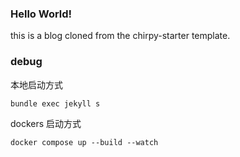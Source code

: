 ### Hello World!

this is a blog cloned from the chirpy-starter template.

### debug

本地启动方式

```
bundle exec jekyll s
```

dockers 启动方式

```
docker compose up --build --watch
```
